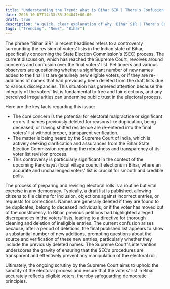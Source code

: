 ```yaml
---
title: "Understanding the Trend: What is Bihar SIR | There's Confusion If Additions In Final Voters' List Are From Names Deleted Earlier : Supreme ...?"
date: 2025-10-07T14:33:33.394041+00:00
draft: true
description: "A quick, clear explanation of why 'Bihar SIR | There's Confusion If Additions In Final Voters' List Are From Names Deleted Earlier : Supreme ...' is trending. Learn the key facts and background behind today's top search."
tags: ["Trending", "News", "Bihar"]
---
```


The phrase "Bihar SIR" in recent headlines refers to a controversy surrounding the revision of voters' lists in the Indian state of Bihar, specifically concerning the State Election Commission's (SEC) process. The current discussion, which has reached the Supreme Court, revolves around concerns and confusion over the final voters' list. Petitioners and various observers are questioning whether a significant number of new names added to the final list are genuinely new eligible voters, or if they are re-additions of names that had previously been deleted from the draft lists due to various discrepancies. This situation has garnered attention because the integrity of the voters' list is fundamental to free and fair elections, and any perceived irregularities can undermine public trust in the electoral process.

Here are the key facts regarding this issue:

*   The core concern is the potential for electoral malpractice or significant errors if names previously deleted for reasons like duplication, being deceased, or having shifted residence are re-entered into the final voters' list without proper, transparent verification.
*   The matter is being heard by the Supreme Court of India, which is actively seeking clarification and assurances from the Bihar State Election Commission regarding the robustness and transparency of its voter list revision process.
*   This controversy is particularly significant in the context of the upcoming Panchayat (local village council) elections in Bihar, where an accurate and unchallenged voters' list is crucial for smooth and credible polls.

The process of preparing and revising electoral rolls is a routine but vital exercise in any democracy. Typically, a draft list is published, allowing citizens to file claims for inclusion, objections against incorrect entries, or requests for corrections. Names are generally deleted if they are found to be duplicates, belong to deceased individuals, or if the voter has moved out of the constituency. In Bihar, previous petitions had highlighted alleged discrepancies in the voters' lists, leading to a directive for thorough cleaning and deletion of ineligible entries. The current confusion arises because, after a period of deletions, the final published list appears to show a substantial number of new additions, prompting questions about the source and verification of these new entries, particularly whether they include the previously deleted names. The Supreme Court's intervention underscores the gravity of ensuring that the SEC’s procedures are transparent and effectively prevent any manipulation of the electoral roll.

Ultimately, the ongoing scrutiny by the Supreme Court aims to uphold the sanctity of the electoral process and ensure that the voters' list in Bihar accurately reflects eligible voters, thereby safeguarding democratic principles.